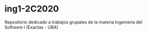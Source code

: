 # ing1-2C2020
Repositorio dedicado a trabajos grupales de la materia Ingeniería del Software I (Exactas - UBA)
